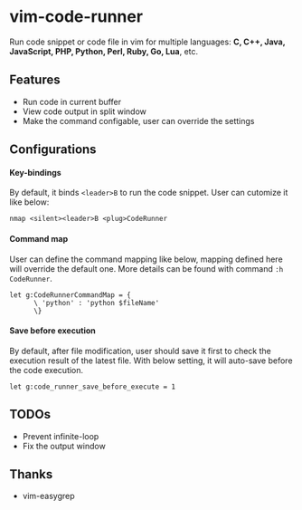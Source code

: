 vim-code-runner
============

Run code snippet or code file in vim for multiple languages: **C, C++, Java,
JavaScript, PHP, Python, Perl, Ruby, Go, Lua**, etc.

## Features

* Run code in current buffer
* View code output in split window
* Make the command configable, user can override the settings

## Configurations

#### Key-bindings
By default, it binds `<leader>B` to run the code snippet. User can cutomize it like below:

```vim
nmap <silent><leader>B <plug>CodeRunner
```

#### Command map
User can define the command mapping like below, mapping defined here will
override the default one. More details can be found with command
`:h CodeRunner`.

```vim
let g:CodeRunnerCommandMap = {
      \ 'python' : 'python $fileName'
      \}
```
#### Save before execution

By default, after file modification, user should save it first to check the
execution result of the latest file. With below setting, it will auto-save
before the code execution.

```vim
let g:code_runner_save_before_execute = 1
```

## TODOs
* Prevent infinite-loop
* Fix the output window

## Thanks
* vim-easygrep

